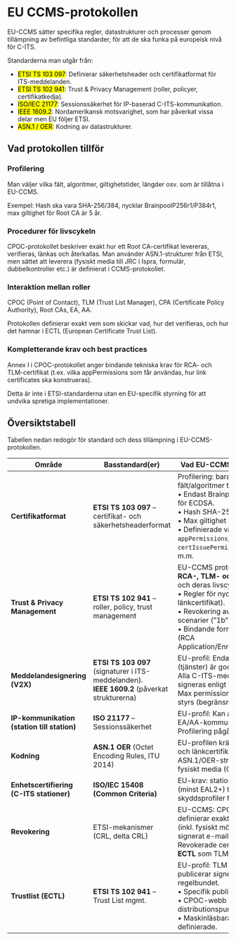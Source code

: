 # EU CCMS-protokollen
EU-CCMS sätter specifika regler, datastrukturer och processer genom tillämpning av befintliga standarder, för att de ska funka på europeisk nivå för C-ITS.

Standarderna man utgår från:
* <mark>ETSI TS 103 097</mark>: Definierar säkerhetsheader och certifikatformat för ITS-meddelanden.
* <mark>ETSI TS 102 941</mark>: Trust & Privacy Management (roller, policyer, certifikatkedja).
* <mark>ISO/IEC 21177</mark>: Sessionssäkerhet för IP-baserad C-ITS-kommunikation.
* <mark>IEEE 1609.2</mark>: Nordamerikansk motsvarighet, som har påverkat vissa delar men EU följer ETSI.
* <mark>ASN.1 / OER</mark>: Kodning av datastrukturer.

## Vad protokollen tillför
### Profilering
Man väljer vilka fält, algoritmer, giltighetstider, längder osv. som är tillåtna i EU-CCMS.

Exempel: Hash ska vara SHA-256/384, nycklar BrainpoolP256r1/P384r1, max giltighet för Root CA är 5 år.

### Procedurer för livscykeln
CPOC-protokollet beskriver exakt hur ett Root CA-certifikat levereras, verifieras, länkas och återkallas.
Man använder ASN.1-strukturer från ETSI, men sättet att leverera (fysiskt media till JRC i Ispra, formulär, dubbelkontroller etc.) är definierat i CCMS-protokollet.

### Interaktion mellan roller
CPOC (Point of Contact), TLM (Trust List Manager), CPA (Certificate Policy Authority), Root CAs, EA, AA.

Protokollen definierar exakt vem som skickar vad, hur det verifieras, och hur det hamnar i ECTL (European Certificate Trust List).

### Kompletterande krav och best practices
Annex I i CPOC-protokollet anger bindande tekniska krav för RCA- och TLM-certifikat (t.ex. vilka appPermissions som får användas, hur link certificates ska konstrueras).

Detta är inte i ETSI-standarderna utan en EU-specifik styrning för att undvika spretiga implementationer.

## Översiktstabell
Tabellen nedan redogör för standard och dess tillämpning i EU-CCMS-protokollen.


| Område | Basstandard(er) | Vad EU-CCMS protokollen tillför |
|--------|-----------------|-------------------------------------------|
| **Certifikatformat** | **ETSI TS 103 097** – certifikat- och säkerhetsheaderformat | Profilering: bara vissa fält/algoritmer tillåtna. <br>• Endast Brainpool P256r1/P384r1 för ECDSA. <br>• Hash SHA-256/384. <br>• Max giltighet Root CA 5 år. <br>• Definierade värden för `appPermissions`, `certIssuePermissions`, regionfält m.m. |
| **Trust & Privacy Management** | **ETSI TS 102 941** – roller, policy, trust management | EU-CCMS protokoll definierar **RCA-, TLM- och link-certifikat** och deras livscykel. <br>• Regler för nyckelutbyte (med länkcertifikat). <br>• Revokering av RCA, inkl. kritiska scenarier (”1b”). <br>• Bindande formulär och processer (RCA Application/Enrolment/Revocation). |
| **Meddelandesignering (V2X)** | **ETSI TS 103 097** (signaturer i ITS-meddelanden). <br>**IEEE 1609.2** (påverkat strukturerna) | EU-profil: Endast vissa PSIDs (tjänster) är godkända. <br>Alla C-ITS-meddelanden måste signeras enligt ETSI TS 103 097. <br>Max permissions per certifikat styrs (begränsning av attackyta). |
| **IP-kommunikation (station till station)** | **ISO 21177** – Sessionssäkerhet | EU-profil: Kan användas för EA/AA-kommunikation över IP. Profilering pågår inom ETSI. |
| **Kodning** | **ASN.1 OER** (Octet Encoding Rules, ITU 2014) | EU-profilen kräver att certifikat och länkcertifikat levereras som ASN.1/OER-strukturer, bl.a. på fysiskt media (CD/DVD) till CPOC. |
| **Enhetscertifiering (C-ITS stationer)** | **ISO/IEC 15408 (Common Criteria)** | EU-krav: stationer ska utvärderas (minst EAL2+) tills officiella skyddsprofiler finns. |
| **Revokering** | ETSI-mekanismer (CRL, delta CRL) | EU-CCMS: CPOC-protokollet definierar exakt hur RCA revokeras (inkl. fysiskt möte eller eIDAS-signerat e-mail i kritiska fall). Revokerade certifikat tas bort ur **ECTL** som TLM publicerar. |
| **Trustlist (ECTL)** | **ETSI TS 102 941** – Trust List mgmt. | EU-profil: TLM är central instans, publicerar signerad ECTL regelbundet. <br>• Specifik publiceringsfrekvens. <br>• CPOC-webb som distributionspunkt. <br>• Maskinläsbara format definierade. |
